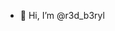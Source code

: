 - 👋 Hi, I’m @r3d_b3ryl
<!---
r3d-b3ryl/r3d-b3ryl is a ✨ special ✨ repository because its `README.md` (this file) appears on your GitHub profile.
You can click the Preview link to take a look at your changes.
--->
